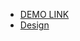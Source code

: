 - [DEMO LINK](https://Totowa95.github.io/Miami/)
- [Design](https://www.figma.com/file/nHz8bflIwJaWP3P99vKTH5/miami_home_new?node-id=0%3A2)

